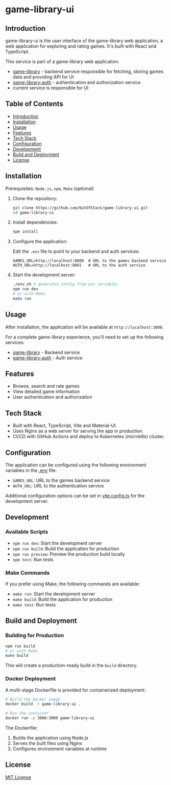 # game-library-ui

## Introduction

game-library-ui is the user interface of the game-library web application, a web application for exploring and rating games. It's built with React and TypeScript.

This service is part of a game-library web application:
- [game-library](https://github.com/OutOfStack/game-library) - backend service responsible for fetching, storing games data and providing API for UI
- [game-library-auth](https://github.com/OutOfStack/game-library-auth) - authentication and authorization service
- current service is responsible for UI

## Table of Contents

- [Introduction](#introduction)
- [Installation](#installation)
- [Usage](#usage)
- [Features](#features)
- [Tech Stack](#tech-stack)
- [Configuration](#configuration)
- [Development](#development)
- [Build and Deployment](#build-and-deployment)
- [License](#license)

## Installation

Prerequisites: `Node.js`, `npm`, `Make` (optional)

1. Clone the repository:
   ```bash
   git clone https://github.com/OutOfStack/game-library-ui.git
   cd game-library-ui
   ```

2. Install dependencies:
   ```bash
   npm install
   ```

3. Configure the application:

   Edit the `.env` file to point to your backend and auth services:
   ```
   GAMES_URL=http://localhost:8000  # URL to the games backend service
   AUTH_URL=http://localhost:8001   # URL to the auth service
   ```

4. Start the development server:
   ```bash
   ./env.sh # generates config from env variables
   npm run dev
   # or with Make
   make run
   ```

## Usage

After installation, the application will be available at `http://localhost:3000`.

For a complete game-library experience, you'll need to set up the following services:
- [game-library](https://github.com/OutOfStack/game-library) - Backend service
- [game-library-auth](https://github.com/OutOfStack/game-library-auth) - Auth service

## Features

- Browse, search and rate games
- View detailed game information
- User authentication and authorization

## Tech Stack

- Built with React, TypeScript, Vite and Material-UI.
- Uses Nginx as a web server for serving the app in production.
- CI/CD with GitHub Actions and deploy to Kubernetes (microk8s) cluster.

## Configuration

The application can be configured using the following environment variables in the [.env](./.env) file:

- `GAMES_URL`: URL to the games backend service
- `AUTH_URL`: URL to the authentication service

Additional configuration options can be set in [vite.config.ts](./vite.config.ts) for the development server.

## Development

### Available Scripts

- `npm run dev`: Start the development server
- `npm run build`: Build the application for production
- `npm run preview`: Preview the production build locally
- `npm test`: Run tests

### Make Commands

If you prefer using Make, the following commands are available:

- `make run`: Start the development server
- `make build`: Build the application for production
- `make test`: Run tests

## Build and Deployment

### Building for Production

```bash
npm run build
# or with Make
make build
```

This will create a production-ready build in the `build` directory.

### Docker Deployment

A multi-stage Dockerfile is provided for containerized deployment:

```bash
# Build the Docker image
docker build -t game-library-ui .

# Run the container
docker run -p 3000:3000 game-library-ui
```

The Dockerfile:
1. Builds the application using Node.js
2. Serves the built files using Nginx
3. Configures environment variables at runtime

## License

[MIT License](./LICENSE.md)
